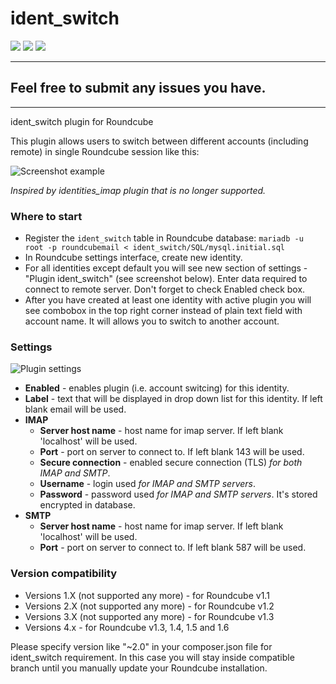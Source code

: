 # ident_switch

![](https://img.shields.io/packagist/v/toteph42/ident_switch.svg)
![](https://img.shields.io/packagist/l/toteph42/ident_switch.svg)
![](https://img.shields.io/packagist/dt/toteph42/ident_switch.svg)

---------------------------------------------------------
## Feel free to submit any issues you have.
---------------------------------------------------------

ident_switch plugin for Roundcube

This plugin allows users to switch between different accounts (including remote) in single Roundcube session like this:

![Screenshot example](https://i.imgur.com/rRIqtA8.jpg)

*Inspired by identities_imap plugin that is no longer supported.*

### Where to start ###
* Register the `ident_switch` table in Roundcube database: `mariadb -u root -p roundcubemail < ident_switch/SQL/mysql.initial.sql`
* In Roundcube settings interface, create new identity.
* For all identities except default you will see new section of settings - "Plugin ident_switch" (see screenshot below). Enter data required to connect to  remote server. Don't forget to check Enabled check box.
* After you have created at least one identity with active plugin you will see combobox in the top right corner instead of plain text field with account name. It will allows you to switch to another account.

### Settings ###

![Plugin settings](https://i.imgur.com/rFaHUbR.jpg)

* **Enabled** - enables plugin (i.e. account switcing) for this identity.
* **Label** - text that will be displayed in drop down list for this identity. If left blank email will be used.
* **IMAP**
    * **Server host name** - host name for imap server. If left blank 'localhost' will be used.
    * **Port** - port on server to connect to. If left blank 143 will be used.
    * **Secure connection** - enabled secure connection (TLS) *for both IMAP and SMTP*.
    * **Username** - login used *for IMAP and SMTP servers*.
    * **Password** - password used *for IMAP and SMTP servers*. It's stored encrypted in database.
* **SMTP**
    * **Server host name** - host name for imap server. If left blank 'localhost' will be used.
    * **Port** - port on server to connect to. If left blank 587 will be used.

### Version compatibility ###
* Versions 1.X (not supported any more) - for Roundcube v1.1
* Versions 2.X (not supported any more) - for Roundcube v1.2
* Versions 3.X (not supported any more) - for Roundcube v1.3
* Versions 4.x - for Roundcube v1.3, 1.4, 1.5 and 1.6

Please specify version like "~2.0" in your composer.json file for ident_switch requirement. In this case you will stay inside compatible branch until you manually update your Roundcube installation.
